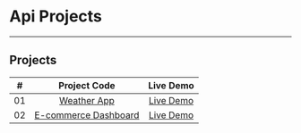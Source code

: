 # Api Projects

---

## Projects

| #  |                          Project Code                          |                                     Live Demo                                     |
|:--:|:--------------------------------------------------------------:|:---------------------------------------------------------------------------------:|
| 01 |                   [Weather App](Weather-main)                  |              [Live Demo](https://weather-app-stockfish.vercel.app/)               |
| 02 |                   [E-commerce Dashboard](https://github.com/M0staphaTaha/dashboard-full-api)                  |              [Live Demo](https://dashboard-full-api-stockfish.vercel.app/)               |

